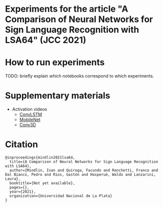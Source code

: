 # Experiments for the article "A Comparison of Neural Networks for Sign Language Recognition with LSA64" (JCC 2021) 

# How to run experiments

TODO: briefly explain which notebooks correspond to which experiments.

# Supplementary materials
* Activation videos
  * [ConvLSTM]()
  * [MobileNet]()
  * [Conv3D]()

# Citation 

```
@inproceedings{mindlin2021lsa64,
  title={A Comparison of Neural Networks for Sign Language Recognition with LSA64},
  author={Mindlin, Ivan and Quiroga, Facundo and Ronchetti, Franco and Dal Bianco, Pedro and Rios, Gastón and Hasperué, Waldo and Lanzarini, Laura},
  booktitle={Not yet available},
  pages={},
  year={2021},
  organization={Universidad Nacional de La Plata}
}
```
